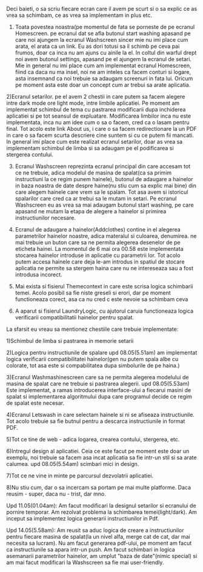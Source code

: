 Deci baieti, o sa scriu fiecare ecran care il avem pe scurt si o sa explic ce as vrea sa schimbam, ce as vrea sa implementam in plus etc.
1) Toata povestea noastra(pe momentul de fata se porneste de pe ecranul Homescreen. pe ecranul dat se afla butonul start washing apasand pe care noi ajungem la ecranul Washscreen
sincer mie nu imi place cum arata, el arata ca un link. Eu as dori totusi sa il schimb pe ceva pai frumos, doar ca inca nu am ajuns cu ainile la el. In coltul din warful drept noi
avem butonul settings, apasand pe el ajungem la ecranul de setari. Mie in general nu imi place cum am implementat ecranul Homescreen, fiind ca daca nu ma insel, noi ne am inteles ca
facem conturi si logare, asta insemnand ca noi trebuie sa adaugam screenuri in fata lui. Oricum pe moment asta este doar un concept cum ar trebui sa arate aplicatia.

2)Ecranul setarilor. pe el avem 2 chestii in care putem sa facem alegere intre dark mode ore light mode, intre limbile aplicatiei. Pe moment am implementat schimbul de tema cu pastrarea
modificarii dupa inchiderea aplicatiei si pe tot seansul de expluatare. Modificarea limbilor inca nu este implementata, inca nu am idee cum o sa o facem, cred ca o lasam pentru final. Tot acolo
este link About us, i care o sa facem redirectionare la un PDF in care o sa facem scurta descriere cine suntem si cu ce putem fii mancati. In general imi place cum este realizat ecranul setarilor,
doar as vrea sa implementam schimbul de limba si sa adaugam pe el podificarea si stergerea contului.

3) Ecranul Washscreen reprezinta ecranul principal din care accesam tot ce ne trebuie, adica modelul de masina de spalat(ca sa primim instructiuni la ce regim punem hainele), butonul de adaugare a
hainelor in baza noastra de date despre haine(nu stiu cum sa explic mai bine) din care alegem hainele care vrem sa le spalam. Tot asa avem si istoricul spalarilor care cred ca ar trebui sa le mutam in
setari. Pe ecranul Washscreen eu as vrea sa mai adaugam butonul start washing, pe care apasand ne mutam la etapa de alegere a hainelor si primirea instructiunilor necesare.

4) Ecranul de adaugare a hainelor(Addclothes) contine in el alegerea parametrilor hainelor noastre, adica materalul si culoarea, denumirea. ne mai trebuie un buton care sa ne permita alegerea desenelor de pe
eticheta hainei. La momentul de 6 mai ora 00.58 este implementata stocarea hainelor introduse in aplicatie cu parametrii lor. Tot acolo putem accesa hainele care deja le-am introdus in spatiul de stocare
aplicatia ne permite sa stergem haina care nu ne intereseaza sau a fost introdusa incorect.

5) Mai exista si fisierul Themecontext in care este scrisa logica schimbarii temei. Acolo posibil sa fie niste greseli si erori, dar pe moment functioneaza corect, asa ca nu cred c este nevoie sa schimbam ceva

6) A aparut si fisierul LaundryLogic, cu ajutorul caruia functioneaza logica verificarii compatibilitatii hainelor pentru spalat.

La sfarsit eu vreau sa mentionez chestiile care trebuie implementate:

1)Schimbul de limba si pastrarea in memorie setarii

2)Logica pentru instructiunile de spalare upd 08.05(5.51am) am implementat logica verificarii compatibilitatei hainelor(gen nu putem spala albe cu colorate, tot asa este si compabilitatea dupa simbolurile de pe haina.)

3)Ecranul Washmashinescreen care sa ne permita alegerea modelului de masina de spalat care ne trebuie si pastrarea alegerii. upd 08.05(5.53am) Este implementat, a ramas introducerea interface-ului a fiecarui masini de spalat si implementarea algoritmului dupa care programul decide ce regim de spalat este necesar.

4)Ecranul Letswash in care selectam hainele si ni se afiseaza instructiunile. Tot acolo trebuie sa fie butnul pentru a descarca instructiunile in format PDF.

5)Tot ce tine de web - adica logarea, crearea contului, stergerea, etc. 

6)Intregul design al aplicatiei. Ceia ce este facut pe moment este doar un exemplu, noi trebuie sa facem asa incat aplicatia sa fie intr-un stil si sa arate calumea. upd 08.05(5.54am) scimbari mici in design.

7)Tot ce ne vine in minte pe parcursul dezvolatrii aplicatiei. 

8)Nu stiu cum, dar o sa incercam sa portam pe mai multe  platforme. Daca reusim - super, daca nu - trist, dar mno.

Upd 11.05(01.04am): Am facut modificari la designul setarilor si ecranului de pornire temporar. Am rezolvat problema la schimbarea temei(light/dark). Am inceput sa implementez logica generarii instructiunilor in Pdf. 

Upd 14.05(5.58am): Am reusit sa aduc logica de creare a instructiunilor pentru fiecare masina de spalat(la un nivel alfa, merge cat de cat, dar mai necesita sa lucram). Nu am facut generarea pdf-ului, pe moment am facut ca instructiunile sa apara intr-un push. Am facut schimbari in logica asemanarii parametrilor hainelor, am umplut "baza de date"(nimic special) si am mai facut modificari la Washscreen sa fie mai user-friendly.
